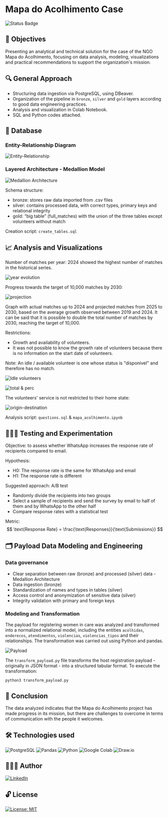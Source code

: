 # Mapa do Acolhimento Case

![Status Badge](https://img.shields.io/static/v1?label=STATUS&message=COMPLETE&color=008000)

## 🎯 Objectives
Presenting an analytical and technical solution for the case of the NGO Mapa do Acolhimento, focusing on data analysis, modeling, visualizations and practical recommendations to support the organization's mission.

## 🔍 General Approach

- Structuring data ingestion via PostgreSQL, using DBeaver.
- Organization of the pipeline in `bronze`, `silver` and `gold` layers according to good data engineering practices.
- Analysis and visualization in Colab Notebook.
- SQL and Python codes attached.

## 🎲 Database
### Entity-Relationship Diagram
![Entity-Relationship](img/entity_relationship_diagram.png)

### Layered Architecture - Medallion Model
![Medallion Architecture](img/medallion_architecture_v2.png)

Schema structure:
* bronze: stores raw data imported from .csv files
* silver: contains processed data, with correct types, primary keys and relational integrity
* gold: “big table” (full_matches) with the union of the three tables except volunteers without match

Creation script: `create_tables.sql`

## 📈 Analysis and Visualizations

Number of matches per year: 2024 showed the highest number of matches in the historical series.

![year evolution](img/total_matches_year.png)

Progress towards the target of 10,000 matches by 2030:

![projection](img/cumulative_realized_projected.png)

Graph with actual matches up to 2024 and projected matches from 2025 to 2030, based on the average growth observed between 2019 and 2024. It can be said that it is possible to double the total number of matches by 2030, reaching the target of 10,000.

Restrictions:
* Growth and availability of volunteers.
* It was not possible to know the growth rate of volunteers because there is no information on the start date of volunteers.

Note: An idle / available volunteer is one whose status is "disponivel" and therefore has no match.

![Idle volunteers](img/available_volunteers_state.png)

![total & perc](img/available_total_perc.png)

The volunteers' service is not restricted to their home state:

![origin-destination](img/matches_origin_destination.png)

Analysis script: `questions.sql` & `mapa_acolhimento.ipynb`

## 👩🏻‍🔬 Testing and Experimentation
Objective: to assess whether WhatsApp increases the response rate of recipients compared to email.

Hypothesis:
* H0: The response rate is the same for WhatsApp and email
* H1: The response rate is different

Suggested approach: A/B test
* Randomly divide the recipients into two groups 
* Select a sample of recipients and send the survey by email to half of them and by WhatsApp to the other half
* Compare response rates with a statistical test

Metric:
$$
\text{Response Rate} = \frac{\text{Responses}}{\text{Submissions}}
$$

## 🗂️ Payload Data Modeling and Engineering
### Data governance
* Clear separation between raw (bronze) and processed (silver) data - Medallion Architecture
* Data ingestion (bronze)
* Standardization of names and types in tables (silver)
* Access control and anonymization of sensitive data (silver)
* Integrity validation with primary and foreign keys

### Modeling and Transformation
The payload for registering women in care was analyzed and transformed into a normalized relational model, including the entities `acolhidas`, `enderecos`, `atendimentos`, `violencias`, `violencias_tipos` and their relationships. The transformation was carried out using Python and pandas.

![Payload](img/modeling_payload.png)

The `transform_payload.py` file transforms the host registration payload - originally in JSON format - into a structured tabular format.
To execute the transformation:

```
python3 transform_payload.py
```

## 🧠 Conclusion
The data analyzed indicates that the Mapa do Acolhimento project has made progress in its mission, but there are challenges to overcome in terms of communication with the people it welcomes.

## 🛠️ Technologies used

![PostgreSQL](https://img.shields.io/badge/-PostgreSQL-336791?style=flat&logo=postgresql&logoColor=white)
![Pandas](https://img.shields.io/badge/Pandas-Data%20Analysis-150458?style=flat&logo=pandas&logoColor=150458)
![Python](https://img.shields.io/badge/-Python-blue?style=flat&logo=python&logoColor=yellow)
![Google Colab](https://img.shields.io/badge/Colab-Notebook-%F9AB00?style=flat&logo=Google-Colab&color=F9AB00)
![Draw.io](https://img.shields.io/badge/Draw.io-Diagram-f08705?style=flat&logo=diagramsdotnet&logoColor=f08705)

## 👩🏻‍💻 Author

[![LinkedIn](https://img.shields.io/badge/LinkedIn-Patrícia-0A66C2?style=flat&logo=linkedin&logoColor=white)](https://www.linkedin.com/in/pathilink/)

## 🔓 License

[![License: MIT](https://img.shields.io/badge/License-MIT-750014?style=flat&logo=opensourceinitiative&logoColor=black)](https://opensource.org/licenses/MIT)
